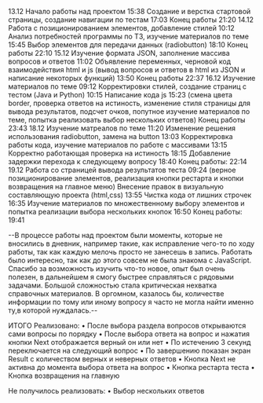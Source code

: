 13.12
  Начало работы над проектом 15:38 
  Создание и верстка стартовой страницы, создание навигации по тестам 17:03
  Конец работы 21:20
14.12
  Работа с позиционированием элементов, добавление стилей 10:12
  Анализ потребностей программы по ТЗ, изучение материалов по теме 15:45
  Выбор элементов для передачи данных (radiobutton) 18:10
  Конец работы 22:10
15.12
  Изучение формата JSON, заполнение массива вопросов и ответов 11:02
  Объявление переменных, черновой код взаимодействия html и js
  (вывод вопросов и ответов в html из JSON и написание некоторых функций) 13:50
  Конец работы 22:37
16.12
  Изучение материалов по теме 09:12
  Корректировки стилей, создание страниц с тестом (Java и Python) 10:15
  Написание кода js 15:23
  (смена цвета border, проверка ответов на истиность, изменение стиля страницы для вывода результатов, подсчет очков,
  попутное изучение материалов по теме, попытка реализовать выбор нескольких ответов)
  Конец работы 23:43
18.12
  Изучение матреалов по теме 11:20
  Изменение решения использования radiobutton, замена на button 13:03
  Корректировка работы кода, изучение материалов по работе с массивами 13:15
  Корректно работающая проверка на истиность 18:15
  Добавление задержки перехода к следующему вопросу 18:40
  Конец работы: 22:14
19.12
  Работа со страницей вывода результатов теста 09:24
  (верное позиционирование элементов, реализация кнопки рестарта и кнопки возвращения на главное меню)
  Внесение правок в визуальную составляющую проекта (html,css) 13:55
  Чистка кода от лишних строчек 16:35
  Изучение материалов по множественному выбору элементов и попытка реализации выбора нескольких кнопок 16:50
  Конец работы: 19:41
  
--В процессе работы над проектом были моменты, которые не вносились в дневник, например такие, как исправление чего-то по ходу работы, так как каждую мелочь просто не занесешь в запись.
Работать было интересно, так как до этого совсем не была знакома с JavaScript. Спасибо за возможность изучить что-то новое, опыт был очень полезен, в дальнейшем я смогу быстрее справляться с рядовыми задачами.
Большой сложностью стала критическая нехватка справочных материалов. В оргомном, казалось бы, количестве информации по тому или иному вопросу я часто не могла найти именно ту,в которой нуждалась.--

  ИТОГО
  Реализовано: 
  • После выбора раздела вопросов открываются сами вопросы по порядку
  • После выбора ответа на вопрос и нажатия кнопки Next отображается верный он или нет
  • По истечению 3 секунд переключается на следующий вопрос 
  • По завершению показан экран Result с количеством верных и неверных ответов 
  • Кнопка Next не активна до момента выбора ответа на вопрос
  • Кнопка рестарта теста
  • Кнопка возвращения на главную
   
  Не получилось реализовать:
  • Выбор нескольких ответов
